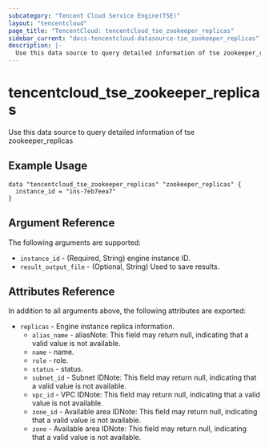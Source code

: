 ```yaml
---
subcategory: "Tencent Cloud Service Engine(TSE)"
layout: "tencentcloud"
page_title: "TencentCloud: tencentcloud_tse_zookeeper_replicas"
sidebar_current: "docs-tencentcloud-datasource-tse_zookeeper_replicas"
description: |-
  Use this data source to query detailed information of tse zookeeper_replicas
---
```


# tencentcloud_tse_zookeeper_replicas

Use this data source to query detailed information of tse zookeeper_replicas

## Example Usage

```hcl
data "tencentcloud_tse_zookeeper_replicas" "zookeeper_replicas" {
  instance_id = "ins-7eb7eea7"
}
```

## Argument Reference

The following arguments are supported:

* `instance_id` - (Required, String) engine instance ID.
* `result_output_file` - (Optional, String) Used to save results.

## Attributes Reference

In addition to all arguments above, the following attributes are exported:

* `replicas` - Engine instance replica information.
  * `alias_name` - aliasNote: This field may return null, indicating that a valid value is not available.
  * `name` - name.
  * `role` - role.
  * `status` - status.
  * `subnet_id` - Subnet IDNote: This field may return null, indicating that a valid value is not available.
  * `vpc_id` - VPC IDNote: This field may return null, indicating that a valid value is not available.
  * `zone_id` - Available area IDNote: This field may return null, indicating that a valid value is not available.
  * `zone` - Available area IDNote: This field may return null, indicating that a valid value is not available.



